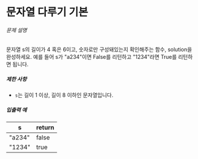 # 문자열 다루기 기본
###### 문제 설명

문자열 s의 길이가 4 혹은 6이고, 숫자로만 구성돼있는지 확인해주는 함수, solution을 완성하세요. 예를 들어 s가 "a234"이면 False를 리턴하고 "1234"라면 True를 리턴하면 됩니다.

##### 제한 사항

- `s`는 길이 1 이상, 길이 8 이하인 문자열입니다.

##### 입출력 예

| s      | return |
| ------ | ------ |
| "a234" | false  |
| "1234" | true   |